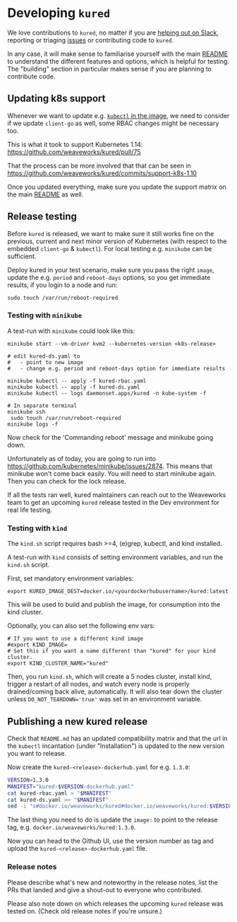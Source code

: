 # Developing `kured`

We love contributions to `kured`, no matter if you are [helping out on
Slack][slack], reporting or triaging [issues][issues] or contributing code
to `kured`.

In any case, it will make sense to familiarise yourself with the main
[README][readme] to understand the different features and options, which is
helpful for testing. The "building" section in particular makes sense if
you are planning to contribute code.

[slack]: README.md#getting-help
[issues]: https://github.com/weaveworks/kured/issues
[readme]: README.md

## Updating k8s support

Whenever we want to update e.g. [`kubectl` in the
image](cmd/kured/Dockerfile), we need to consider if we update `client-go`
as well, some RBAC changes might be necessary too.

This is what it took to support Kubernetes 1.14:
<https://github.com/weaveworks/kured/pull/75>

That the process can be more involved that that can be seen in
<https://github.com/weaveworks/kured/commits/support-k8s-1.10>

Once you updated everything, make sure you update the support matrix on
the main [README][readme] as well.

## Release testing

Before `kured` is released, we want to make sure it still works fine on the
previous, current and next minor version of Kubernetes (with respect to the
embedded `client-go` & `kubectl`). For local testing e.g. `minikube` can be
sufficient.

Deploy kured in your test scenario, make sure you pass the right `image`,
update the e.g. `period` and `reboot-days` options, so you get immediate
results, if you login to a node and run:

```console
sudo touch /var/run/reboot-required
```

### Testing with `minikube`

A test-run with `minikube` could look like this:

```console
minikube start --vm-driver kvm2 --kubernetes-version <k8s-release>

# edit kured-ds.yaml to
#   - point to new image
#   - change e.g. period and reboot-days option for immediate results

minikube kubectl -- apply -f kured-rbac.yaml
minikube kubectl -- apply -f kured-ds.yaml
minikube kubectl -- logs daemonset.apps/kured -n kube-system -f

# In separate terminal
minikube ssh
 sudo touch /var/run/reboot-required
minikube logs -f
```

Now check for the 'Commanding reboot' message and minikube going down.

Unfortunately as of today, you are going to run into
<https://github.com/kubernetes/minikube/issues/2874>. This means that
minikube won't come back easily. You will need to start minikube again.
Then you can check for the lock release.

If all the tests ran well, kured maintainers can reach out to the Weaveworks
team to get an upcoming `kured` release tested in the Dev environment for
real life testing.

### Testing with `kind`

The `kind.sh` script requires bash >=4, (e)grep, kubectl, and kind installed.

A test-run with `kind` consists of setting environment variables, and
run the `kind.sh` script.

First, set mandatory environment variables:

```console
export KURED_IMAGE_DEST=docker.io/<yourdockerhubusername>/kured:latest
```

This will be used to build and publish the image, for consumption into the
kind cluster.

Optionally, you can also set the following env vars:

```
# If you want to use a different kind image
#export KIND_IMAGE=
# Set this if you want a name different than "kured" for your kind cluster.
export KIND_CLUSTER_NAME="kured"
```

Then, you run `kind.sh`, which will create a 5 nodes cluster, install kind,
trigger a restart of all nodes, and watch every node is properly
drained/coming back alive, automatically.
It will also tear down the cluster unless `DO_NOT_TEARDOWN='true'`
was set in an environment variable.

## Publishing a new kured release

Check that `README.md` has an updated compatibility matrix and that the
url in the `kubectl` incantation (under "Installation") is updated to the
new version you want to release.

Now create the `kured-<release>-dockerhub.yaml` for e.g. `1.3.0`:

```sh
VERSION=1.3.0
MANIFEST="kured-$VERSION-dockerhub.yaml"
cat kured-rbac.yaml > "$MANIFEST"
cat kured-ds.yaml >> "$MANIFEST"
sed -i "s#docker.io/weaveworks/kured#docker.io/weaveworks/kured:$VERSION#g" "$MANIFEST"
```

The last thing you need to do is update the `image:` to point to the release
tag, e.g. `docker.io/weaveworks/kured:1.3.0`.

Now you can head to the Github UI, use the version number as tag and upload the
`kured-<release>-dockerhub.yaml` file.

### Release notes

Please describe what's new and noteworthy in the release notes, list the PRs
that landed and give a shout-out to everyone who contributed.

Please also note down on which releases the upcoming `kured` release was
tested on. (Check old release notes if you're unsure.)
